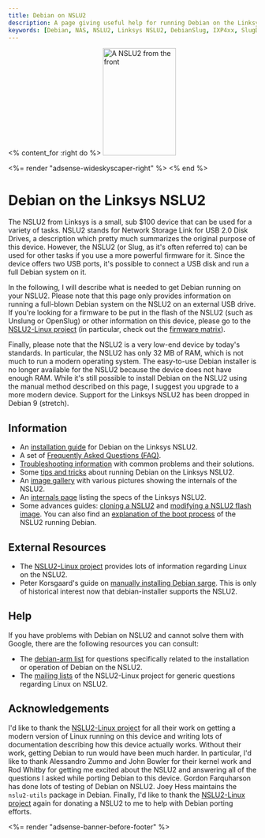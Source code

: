```yaml
---
title: Debian on NSLU2
description: A page giving useful help for running Debian on the Linksys NSLU2
keywords: [Debian, NAS, NSLU2, Linksys NSLU2, DebianSlug, IXP4xx, SlugDebian]
---
```


<% content_for :right do %>
<img src = "images/r_nslu2_front.jpg" class="border" alt="A NSLU2 from the front" width="148" height="218" />

<%= render "adsense-wideskyscaper-right" %>
<% end %>

<h1>Debian on the Linksys NSLU2</h1>

The NSLU2 from Linksys is a small, sub $100 device that can be used for a
variety of tasks.  NSLU2 stands for Network Storage Link for USB 2.0 Disk
Drives, a description which pretty much summarizes the original purpose of
this device.  However, the NSLU2 (or Slug, as it's often referred to) can
be used for other tasks if you use a more powerful firmware for it.  Since
the device offers two USB ports, it's possible to connect a USB disk and
run a full Debian system on it.

In the following, I will describe what is needed to get Debian running on
your NSLU2.  Please note that this page only provides information on
running a full-blown Debian system on the NSLU2 on an external USB drive.
If you're looking for a firmware to be put in the flash of the NSLU2 (such
as Unslung or OpenSlug) or other information on this device, please go to
the <a href = "http://www.nslu2-linux.org/">NSLU2-Linux project</a> (in
particular, check out the <a href =
"http://www.nslu2-linux.org/wiki/FAQ/FirmwareMatrix">firmware matrix</a>).

Finally, please note that the NSLU2 is a very low-end device by today's
standards.  In particular, the NSLU2 has only 32 MB of RAM, which is not
much to run a modern operating system.  The
easy-to-use Debian installer is no longer available for the NSLU2 because
the device does not have enough RAM.  While it's still possible to install
Debian on the NSLU2 using the manual method described on this page, I
suggest you upgrade to a more modern device.  Support for the Linksys NSLU2
has been dropped in Debian 9 (stretch).

<h2>Information</h2>

<ul>

<li>An <a href = "unpack/">installation guide</a> for Debian on the Linksys
NSLU2.</li>

<li>A set of <a href = "faq/">Frequently Asked Questions (FAQ)</a>.</li>

<li><a href = "troubleshooting/">Troubleshooting information</a> with common
problems and their solutions.</li>

<li>Some <a href = "tips/">tips and tricks</a> about running Debian on the
Linksys NSLU2.</li>

<li>An <a href = "gallery/">image gallery</a> with various pictures showing
the internals of the NSLU2.</li>

<li>An <a href = "specs/">internals page</a> listing the specs of the
Linksys NSLU2.</li>

<li>Some advances guides: <a href = "clone/">cloning a NSLU2</a> and <a href
= "repack/">modifying a NSLU2 flash image</a>.  You can also find an <a href
= "boot/">explanation of the boot process</a> of the NSLU2 running
Debian.</li>

</ul>

<h2>External Resources</h2>

<ul>

<li>The <a href = "http://www.nslu2-linux.org/">NSLU2-Linux project</a>
provides lots of information regarding Linux on the NSLU2.</li>

<li>Peter Korsgaard's guide on <a href =
"http://peter.korsgaard.com/articles/debian-nslu2.php">manually installing
Debian sarge</a>.  This is only of historical interest now that
debian-installer supports the NSLU2.</li>

</ul>

<h2>Help</h2>

If you have problems with Debian on NSLU2 and cannot solve them with
Google, there are the following resources you can consult:

<ul>

<li>The <a href = "http://lists.debian.org/debian-arm/">debian-arm list</a>
for questions specifically related to the installation or operation of
Debian on the NSLU2.</li>

<li>The <a href =
"http://www.nslu2-linux.org/wiki/Main/MailingLists">mailing lists</a> of
the NSLU2-Linux project for generic questions regarding Linux on
NSLU2.</li>

</ul>

<h2>Acknowledgements</h2>

I'd like to thank the <a href = "http://www.nslu2-linux.org/">NSLU2-Linux
project</a> for all their work on getting a modern version of Linux running
on this device and writing lots of documentation describing how this device
actually works.  Without their work, getting Debian to run would have been
much harder.  In particular, I'd like to thank Alessandro Zummo and John
Bowler for their kernel work and Rod Whitby for getting me excited about
the NSLU2 and answering all of the questions I asked while porting Debian
to this device.  Gordon Farquharson has done lots of testing of Debian on
NSLU2.  Joey Hess maintains the `nslu2-utils` package in Debian.  Finally,
I'd like to thank the <a href = "http://www.nslu2-linux.org/">NSLU2-Linux
project</a> again for donating a NSLU2 to me to help with Debian porting
efforts.

<div class="bbf">
<%= render "adsense-banner-before-footer" %>
</div>

